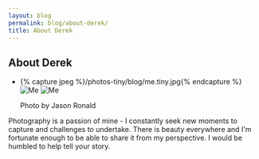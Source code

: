 ```yaml
---
layout: blog
permalink: blog/about-derek/
title: About Derek
---
```


## About Derek

<ul class="pictures">
    <li class="picture horizontal">
        <picture class="image-container">
            <source srcset="/photos/blog/me.tablet.webp, /photos/blog/me.tablet.2x.webp 2x" media="(min-width: 420px)" type="image/webp">
            <source srcset="/photos/blog/me.tablet.jpg, /photos/blog/me.tablet.2x.jpg 2x" media="(min-width: 420px)" type="image/jpeg">
            {% capture jpeg %}/photos-tiny/blog/me.tiny.jpg{% endcapture %}
            <img src="{% base64 jpeg %}" srcset="/photos/blog/me.mobile.jpg, /photos/blog/me.mobile.2x.jpg 2x" alt="Me" title="Photo by Jason Ronald" class="lazyload" />
            <noscript><img src="/photos/blog/me.tablet.jpg" alt="Me" title="Photo by Jason Ronald" /></noscript>
        </picture>
        <p class="caption">Photo by Jason Ronald</p>
    </li>
</ul>

<div class="section">
    <p>
        Photography is a passion of mine - I constantly seek new moments to capture and challenges to undertake. There is beauty everywhere and I'm fortunate enough to be able to share it from my perspective. I would be humbled to help tell your story.
    </p>
</div>

